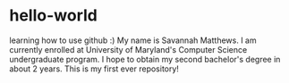 # hello-world
learning how to use github :) 
My name is Savannah Matthews. I am currently enrolled at University of Maryland's Computer Science undergraduate program. I hope to obtain my second bachelor's degree in about 2 years. This is my first ever repository! 
